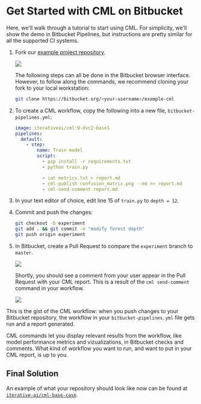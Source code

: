 # Get Started with CML on Bitbucket

Here, we'll walk through a tutorial to start using CML. For simplicity, we'll
show the demo in Bitbucket Pipelines, but instructions are pretty similar for
all the supported CI systems.

1. Fork our
   [example project repository](https://bitbucket.org/iterative-ai/example-cml).

   ![](/img/bitbucket_fork_cml_project.png)

   The following steps can all be done in the Bitbucket browser interface.
   However, to follow along the commands, we recommend cloning your fork to your
   local workstation:

   ```bash
   git clone https://bitbucket.org/<your-username>/example-cml
   ```

2. To create a CML workflow, copy the following into a new file,
   `bitbucket-pipelines.yml`:

   ```yaml
   image: iterativeai/cml:0-dvc2-base1
   pipelines:
     default:
       - step:
           name: Train model
           script:
             - pip install -r requirements.txt
             - python train.py

             - cat metrics.txt > report.md
             - cml-publish confusion_matrix.png --md >> report.md
             - cml-send-comment report.md
   ```

3. In your text editor of choice, edit line 15 of `train.py` to `depth = 12`.

4. Commit and push the changes:

   ```bash
   git checkout -b experiment
   git add . && git commit -m "modify forest depth"
   git push origin experiment
   ```

5. In Bitbucket, create a Pull Request to compare the `experiment` branch to
   `master`.

   ![](/img/bitbucket_make_pr.png)

   Shortly, you should see a comment from your user appear in the Pull Request
   with your CML report. This is a result of the `cml send-comment` command in
   your workflow.

   ![](/img/bitbucket_cml_first_report.png)

This is the gist of the CML workflow: when you push changes to your Bitbucket
repository, the workflow in your `bitbucket-pipelines.yml` file gets run and a
report generated.

CML commands let you display relevant results from the workflow, like model
performance metrics and vizualizations, in Bitbucket checks and comments. What
kind of workflow you want to run, and want to put in your CML report, is up to
you.

## Final Solution

An example of what your repository should look like now can be found at
[`iterative-ai/cml-base-case`](https://bitbucket.org/iterative-ai/cml-base-case).
